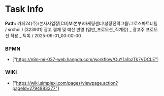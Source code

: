 # Task Info

**Path:** 카페24(주)\본사사업장\[CG]MI본부\마케팅센터\성장전략그룹\그로스파트너팀 / srchoi / [323901] 광고 결제 및 예산 반영 (일반_프로모션_직계정) _ 광고주 프로모션 적용 _ 틱톡 / 2025-09-01_00-00-00

### BPMN
- ["https://n8n-mi-037-web.hanpda.com/workflow/OuY1a1bzTk7VDCLE"]

### WIKI
- ["https://wiki.simplexi.com/pages/viewpage.action?pageId=2794883377"]


